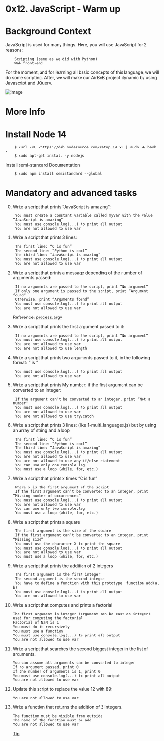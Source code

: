 # 0x12. JavaScript - Warm up

# Background Context

JavaScript is used for many things. Here, you will use JavaScript for 2 reasons:

        Scripting (same as we did with Python)
        Web front-end
For the moment, and for learning all basic concepts of this language, we will do some scripting. After, we will make our AirBnB project dynamic by using Javascript and JQuery.

![image](https://s3.amazonaws.com/intranet-projects-files/holbertonschool-higher-level_programming+/303/Javascript-535.png.jpeg)

# More Info

# Install Node 14
        $ curl -sL <https://deb.nodesource.com/setup_14.x> | sudo -E bash -
        $ sudo apt-get install -y nodejs
Install semi-standard
Documentation

        $ sudo npm install semistandard --global

# Mandatory and advanced tasks

0. Write a script that prints “JavaScript is amazing”:

        You must create a constant variable called myVar with the value “JavaScript is amazing”
        You must use console.log(...) to print all output
        You are not allowed to use var

1. Write a script that prints 3 lines:

        The first line: “C is fun”
        The second line: “Python is cool”
        The third line: “JavaScript is amazing”
        You must use console.log(...) to print all output
        You are not allowed to use var

2. Write a script that prints a message depending of the number of arguments passed:

        If no arguments are passed to the script, print “No argument”
        If only one argument is passed to the script, print “Argument found”
        Otherwise, print “Arguments found”
        You must use console.log(...) to print all output
        You are not allowed to use var
   Reference: [process.argv](https://nodejs.org/api/process.html#process_process_argv)

3. Write a script that prints the first argument passed to it:

        If no arguments are passed to the script, print “No argument”
        You must use console.log(...) to print all output
        You are not allowed to use var
        You are not allowed to use length

4. Write a script that prints two arguments passed to it, in the following format: “ is ”

        You must use console.log(...) to print all output
        You are not allowed to use var

5. Write a script that prints My number: <first argument converted in integer> if the first argument can be converted to an integer:

        If the argument can’t be converted to an integer, print “Not a number”
        You must use console.log(...) to print all output
        You are not allowed to use var
        You are not allowed to use try/catch

6. Write a script that prints 3 lines: (like 1-multi_languages.js) but by using an array of string and a loop

        The first line: “C is fun”
        The second line: “Python is cool”
        The third line: “JavaScript is amazing”
        You must use console.log(...) to print all output
        You are not allowed to use var
        You are not allowed to use any if/else statement
        You can use only one console.log
        You must use a loop (while, for, etc.)

7. Write a script that prints x times “C is fun”

        Where x is the first argument of the script
        If the first argument can’t be converted to an integer, print “Missing number of occurrences”
        You must use console.log(...) to print all output
        You are not allowed to use var
        You can use only two console.log
        You must use a loop (while, for, etc.)

8. Write a script that prints a square

        The first argument is the size of the square
        If the first argument can’t be converted to an integer, print “Missing size”
        You must use the character X to print the square
        You must use console.log(...) to print all output
        You are not allowed to use var
        You must use a loop (while, for, etc.)

9. Write a script that prints the addition of 2 integers

        The first argument is the first integer
        The second argument is the second integer
        You have to define a function with this prototype: function add(a, b)
        You must use console.log(...) to print all output
        You are not allowed to use var

10. Write a script that computes and prints a factorial

        The first argument is integer (argument can be cast as integer) used for computing the factorial
        Factorial of NaN is 1
        You must do it recursively
        You must use a function
        You must use console.log(...) to print all output
        You are not allowed to use var
11. Write a script that searches the second biggest integer in the list of arguments.

        You can assume all arguments can be converted to integer
        If no argument passed, print 0
        If the number of arguments is 1, print 0
        You must use console.log(...) to print all output
        You are not allowed to use var

12. Update this script to replace the value 12 with 89:

        You are not allowed to use var

13. Write a function that returns the addition of 2 integers.

        The function must be visible from outside
        The name of the function must be add
        You are not allowed to use var
    [Tip](http://51elliot.blogspot.com/2012/01/simple-intro-to-nodejs-module-scope.html)
